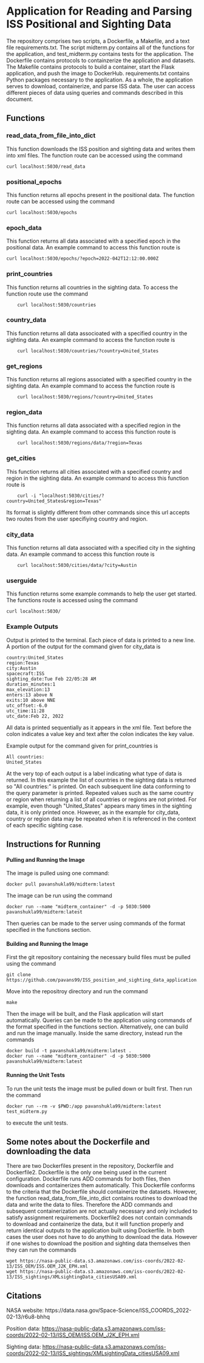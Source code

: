 <h1>Application for Reading and Parsing ISS Positional and Sighting Data</h1>
The repository comprises two scripts, a Dockerfile, a Makefile, and a text file requirements.txt. The script midterm.py contains all of the functions for the application, and test_midterm.py contains tests for the application. The Dockerfile contains protocols to containzerize the application and datasets. The Makefile contains protocols to build a container, start the Flask application, and push the image to DockerHub. requirements.txt contains Python packages necessary to the application. As a whole, the application serves to download, containerize, and parse ISS data. The user can access different pieces of data using queries and commands described in this document. 
<h2>Functions</h2>
<h3>read_data_from_file_into_dict</h3>
This function downloads the ISS position and sighting data and writes them into xml files. The function route can be accessed using the command

	curl localhost:5030/read_data

<h3>positional_epochs</h3>
This function returns all epochs present in the positional data. The function route can be accessed using the command

	curl localhost:5030/epochs

<h3>epoch_data</h3>
This function returns all data associated with a specified epoch in the positional data. An example command to access this function route is

	curl localhost:5030/epochs/?epoch=2022-042T12:12:00.000Z

<h3>print_countries</h3>
This function returns all countries in the sighting data. To access the function route use the command

        curl localhost:5030/countries

<h3>country_data</h3>
This function returns all data associoated with a specified country in the sighting data. An example command to access the function route is

        curl localhost:5030/countries/?country=United_States

<h3>get_regions</h3>
This function returns all regions associated with a specified country in the sighting data. An example command to access the function route is

        curl localhost:5030/regions/?country=United_States

<h3>region_data</h3>
This function returns all data associated with a specified region in the sighting data. An example command to access this function route is

        curl localhost:5030/regions/data/?region=Texas

<h3>get_cities</h3>
This function returns all cities associated with a specified country and region in the sighting data. An example command to access this function route is

        curl -i "localhost:5030/cities/?country=United_States&region=Texas"

Its format is slightly different from other commands since this url accepts two routes from the user specifiying country and region.
 
<h3>city_data</h3>
This function returns all data associated with a specified city in the sighting data. An example command to access this function route is

        curl localhost:5030/cities/data/?city=Austin

<h3>userguide</h3>
This function returns some example commands to help the user get started. The functions route is accessed using the command

	curl localhost:5030/

<h3>Example Outputs</h3>
Output is printed to the terminal. Each piece of data is printed to a new line. A portion of the output for the command given for city_data is

	country:United_States
	region:Texas
	city:Austin
	spacecraft:ISS
	sighting_date:Tue Feb 22/05:28 AM
	duration_minutes:1
	max_elevation:13
	enters:13 above N
	exits:10 above NNE
	utc_offset:-6.0
	utc_time:11:28
	utc_date:Feb 22, 2022

All data is printed sequentially as it appears in the xml file. Text before the colon indicates a value key and text after the colon indicates the key value. 

Example output for the command given for print_countries is

	All countries:
	United_States

At the very top of each output is a label indicating what type of data is returned. In this example the list of countries in the sighting data is returned so "All countries:" is printed. On each subsequent line data conforming to the query parameter is printed. Repeated values such as the same country or region when returning a list of all countries or regions are not printed. For example, even though "United_States" appears many times in the sighting data, it is only printed once. However, as in the example for city_data, country or region data may be repeated when it is referenced in the context of each specific sighting case. 

<h2>Instructions for Running</h2>
<h4>Pulling and Running the Image</h4>
The image is pulled using one command:

	docker pull pavanshukla99/midterm:latest 

The image can be run using the command

	docker run --name "midterm_container" -d -p 5030:5000 pavanshukla99/midterm:latest

Then queries can be made to the server using commands of the format specified in the functions section.  

<h4>Building and Running the Image</h4>
First the git repository containing the necessary build files must be pulled using the command

	git clone https://github.com/pavans99/ISS_position_and_sighting_data_application.git

Move into the repositroy directory and run the command

	make

Then the image will be built, and the Flask application will start automatically. Queries can be made to the application using commands of the format specified in the functions section.
Alternatively, one can build and run the image manually. Inside the same directory, instead run the commands

	docker build -t pavanshukla99/midterm:latest .
	docker run --name "midterm_container" -d -p 5030:5000 pavanshukla99/midterm:latest

<h4>Running the Unit Tests</h4>
To run the unit tests the image must be pulled down or built first. Then run the command 

	docker run --rm -v $PWD:/app pavanshukla99/midterm:latest test_midterm.py

to execute the unit tests.

<h2>Some notes about the Dockerfile and downloading the data</h2>
There are two Dockerfiles present in the repository, Dockerfile and Dockerfile2. Dockerfile is the only one being used in the current configuration. Dockerfile runs ADD commands for both files, then downloads and containerizes them automatically. This Dockerfile conforms to the criteria that the Dockerfile should containerize the datasets. However, the function read_data_from_file_into_dict contains routines to download the data and write the data to files. Therefore the ADD commands and subsequent containerization are not actually necessary and only included to satisfy assignment requirements. Dockerfile2 does not contain commands to download and containerize the data, but it will function properly and return identical outputs to the application built using Dockerfile. In both cases the user does not have to do anything to download the data. However if one wishes to download the position and sighting data themselves then they can run the commands

	wget https://nasa-public-data.s3.amazonaws.com/iss-coords/2022-02-13/ISS_OEM/ISS.OEM_J2K_EPH.xml
	wget https://nasa-public-data.s3.amazonaws.com/iss-coords/2022-02-13/ISS_sightings/XMLsightingData_citiesUSA09.xml

<h2>Citations</h2>
NASA website: https://data.nasa.gov/Space-Science/ISS_COORDS_2022-02-13/r6u8-bhhq

Position data: https://nasa-public-data.s3.amazonaws.com/iss-coords/2022-02-13/ISS_OEM/ISS.OEM_J2K_EPH.xml

Sighting data: https://nasa-public-data.s3.amazonaws.com/iss-coords/2022-02-13/ISS_sightings/XMLsightingData_citiesUSA09.xml
